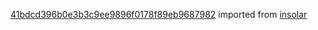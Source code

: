 [41bdcd396b0e3b3c9ee9896f0178f89eb9687982](https://github.com/insolar/insolar/commit/41bdcd396b0e3b3c9ee9896f0178f89eb9687982) imported from [insolar](https://github.com/insolar/insolar)
